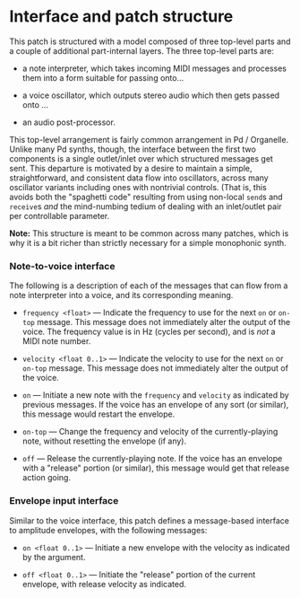 Interface and patch structure
=============================

This patch is structured with a model composed of three top-level parts and
a couple of additional part-internal layers. The three top-level parts are:

* a note interpreter, which takes incoming MIDI messages and processes them into
  a form suitable for passing onto&hellip;

* a voice oscillator, which outputs stereo audio which then gets passed
  onto &hellip;

* an audio post-processor.

This top-level arrangement is fairly common arrangement in Pd / Organelle.
Unlike many Pd synths, though, the interface between the first two components is
a single outlet/inlet over which structured messages get sent. This departure is
motivated by a desire to maintain a simple, straightforward, and consistent
data flow into oscillators, across many oscillator variants including ones with
nontrivial controls. (That is, this avoids both the "spaghetti code" resulting
from using non-local `send`s and `receive`s _and_ the mind-numbing tedium of
dealing with an inlet/outlet pair per controllable parameter.

**Note:** This structure is meant to be common across many patches, which is why
it is a bit richer than strictly necessary for a simple monophonic synth.

### Note-to-voice interface

The following is a description of each of the messages that can flow from a
note interpreter into a voice, and its corresponding meaning.

* `frequency <float>` &mdash; Indicate the frequency to use for the next `on` or
  `on-top` message. This message does not immediately alter the output of the
  voice. The frequency value is in Hz (cycles per second), and is _not_ a MIDI
  note number.

* `velocity <float 0..1>` &mdash; Indicate the velocity to use for the next `on`
  or `on-top` message. This message does not immediately alter the output of the
  voice.

* `on` &mdash; Initiate a new note with the `frequency` and `velocity` as
  indicated by previous messages. If the voice has an envelope of any sort (or
  similar), this message would restart the envelope.

* `on-top` &mdash; Change the frequency and velocity of the currently-playing
  note, without resetting the envelope (if any).

* `off` &mdash; Release the currently-playing note. If the voice has an
  envelope with a "release" portion (or similar), this message would get that
  release action going.

### Envelope input interface

Similar to the voice interface, this patch defines a message-based interface
to amplitude envelopes, with the following messages:

* `on <float 0..1>` &mdash; Initiate a new envelope with the velocity as
  indicated by the argument.

* `off <float 0..1>` &mdash; Initiate the "release" portion of the current
  envelope, with release velocity as indicated.
